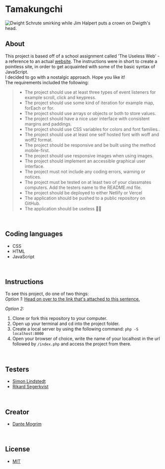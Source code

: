 # Tamakungchi

<img alt="Dwight Schrute smirking while Jim Halpert puts a crown on Dwigth's head." src="https://media.giphy.com/media/okLCopqw6ElCDnIhuS/giphy.gif">

## About

This project is based off of a school assignment called 'The Useless Web' - a reference to an actual [website](https://theuselessweb.com/). The instructions were in short to create a pointless site, in order to get acquainted with some of the basic syntax of JavaScript. <br>
I decided to go with a nostalgic approach. Hope you like it! <br>
The requirements included the following: <br>

> - The project should use at least three types of event listeners for example scroll, click and keypress.
> - The project should use some kind of iteration for example map, forEach or for.
> - The project should use arrays or objects or both to store values.
> - The project should have a nice user interface with consistent margins and paddings.
> - The project should use CSS variables for colors and font families..
> - The project should use at least one self hosted font with woff and woff2 format.
> - The project should be responsive and be built using the method mobile-first.
> - The project should use responsive images when using images.
> - The project should implement an accessible graphical user interface.
> - The project must not include any coding errors, warning or notices.
> - The project must be tested on at least two of your classmates computers. Add the testers name to the README.md file.
> - The project should be deployed to either Netlify or Vercel
> - The application should be pushed to a public repository on GitHub.
> - The application should be useless 🙅‍♀️

<br>

## Coding languages

- CSS
- HTML
- JavaScript

<br>

## Instructions

To see this project, do one of two things:
<br>
_Option 1:_ [Head on over to the link that's attached to this sentence.](https://tamakungchi.vercel.app/)

_Option 2:_

1. Clone or fork this repository to your computer.
2. Open up your terminal and cd into the project folder.
3. Create a local server by using the following command: `php -S localhost:8000`
4. Open your browser of choice, write the name of your localhost in the url followed by `/index.php` and access the project from there.

<br>

## Testers

- [Simon Lindstedt](https://github.com/simonlindstedt)
- [Rikard Segerkvist](https://github.com/rikardseg/)

<br>

## Creator

- [Dante Mogrim](https://github.com/mogrim-91)

<br>

## License

- [MIT](https://en.wikipedia.org/wiki/MIT_License)
